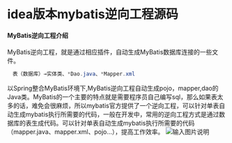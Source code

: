 # idea版本mybatis逆向工程源码

#### MyBatis逆向工程介绍
MyBatis逆向工程，就是通过相应插件，自动生成MyBatis数据库连接的一些文件。

```java
　表（数据库）→实体类、*Dao.java、*Mapper.xml
```
 以Spring整合MyBatis环境下,MyBatis逆向工程自动生成pojo，mapper,dao的Java类。MyBatis的一个主要的特点就是需要程序员自己编写sql，那么如果表太多的话，难免会很麻烦，所以mybatis官方提供了一个逆向工程，可以针对单表自动生成mybatis执行所需要的代码，一般在开发中，常用的逆向工程方式是通过数据库的表生成代码。可以针对单表自动生成mybatis执行所需要的代码（mapper.java、mapper.xml、pojo…），提高工作效率。
![输入图片说明](https://images.gitee.com/uploads/images/2021/1121/153926_ffac8c42_9131808.jpeg "mybatis逆向工程.jpg")





